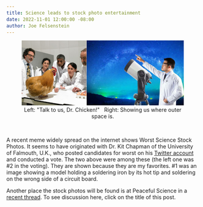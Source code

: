 ```yaml
---
title: Science leads to stock photo entertainment
date: 2022-11-01 12:00:00 -08:00
author: Joe Felsenstein
---
```


<div align="center"><figure><img src="/uploads/2022/chickenspace.png" Alt="Stock science images"/><br><figcaption>Left: "Talk to us, Dr. Chicken!" &nbsp;&nbsp;Right: Showing us where outer space is.</figcaption></figure></div>
  
<p>&nbsp;</p>
  
A recent meme widely spread on the internet shows Worst Science Stock Photos.  It seems to have originated with Dr. Kit Chapman of the University of Falmouth, U.K., who posted candidates for worst on his 
[Twitter account](https://twitter.com/ChemistryKit/status/1580308605416325120?cxt=HHwWgICq1biTse4rAAAA) and conducted a vote.  The two above were among these (the left one was #2 in the voting).  They are 
shown because they are my favorites.  #1 was an image showing a model holding a soldering iron by its hot tip and soldering on the wrong side of a circuit board.
<p></p>

Another place the stock photos will be found is at
Peaceful Science in a [recent thread](https://discourse.peacefulscience.org/t/worst-stock-science-photos/15532).  To see discussion 
here, click on the title of this post.

